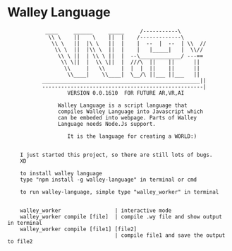 Walley Language 
===================

                ____     ______     _____     /-----------\           
                 \\ \    ||    \    ||  |    /-------------\          
                  \\ \   ||  |\ \   ||  |    |  --  |  --  | \\  //   
                   \\ \  ||  |\\ \  ||  |    |   |_____|   |  \\//    
                    \\ \ ||  | \\ \ ||  |  --\_____________/ ---==    
                     \\ \||  |  \\ \||  |  ///\  ||    ||      ||     
                      \\     |   \\     |  |  |  ||    ||      ||     
                       \\____|    \\____|  \__/\ ||___ ||___   ||     
               __________________________________________________||     
               ---------------------------------------------------|     
                       VERSION 0.0.1610  FOR FUTURE AR,VR,AI  
       
                    Walley Language is a script language that       
                    compiles Walley Language into Javascript which  
                    can be embeded into webpage. Parts of Walley    
                    Language needs Node.Js support.                 
                                                                                    
                       It is the language for creating a WORLD:)   


        I just started this project, so there are still lots of bugs.
        XD

        to install walley language
        type "npm install -g walley-language" in terminal or cmd

        to run walley-language, simple type "walley_worker" in terminal


        walley_worker                 | interactive mode
        walley_worker compile [file]  | compile .wy file and show output in terminal
        walley_worker compile [file1] [file2]
                                      | compile file1 and save the output to file2














